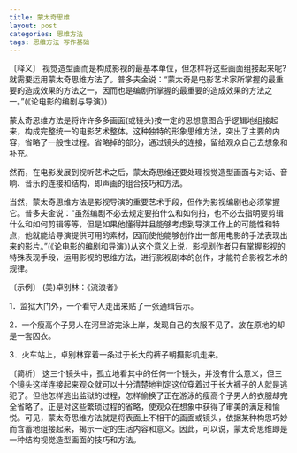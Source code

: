 ```yaml
---
title: 蒙太奇思维
layout: post
categories: 思维方法
tags: 思维方法 写作基础
---
```


〔释义〕 视觉造型画而是构成影视的最基本单位，但怎样将这些画面组接起来呢?就需要运用蒙太奇思维方法了。普多夫金说：“蒙太奇是电影艺术家所掌握的最重要的造成效果的方法之一，因而也是编剧所掌握的最重要的造成效果的方法之一。”(《论电影的编剧与导演》)

蒙太奇思维方法是将许许多多画面(或镜头)按一定的思想意图合乎逻辑地组接起来，构成完整统一的电影艺术整体。这种独特的形象思维方法，突出了主要的内容，省略了一般性过程。省略掉的部分，通过镜头的连接，留给观众自己去想象和补充。

然而，在电影发展到视听艺术之后，蒙太奇思维还要处理视觉造型画面与对话、音响、音乐的连接和结构，即声画的组合技巧和方法。

当然，蒙太奇思维方法是影视导演的重要艺术手段，但作为影视编剧也必须掌握它。普多夫金说：“虽然编剧不必去规定要拍什么和如何拍，也不必去指明要剪辑什么和如何剪辑等等，但是如果他懂得并且能够考虑到导演工作上的可能性和特点，他就能给导演提供可用的素材，因而使他能够创作出一部用电影的手法表现出来的影片。”(《论电影的编剧和导演》)从这个意义上说，影视剧作者只有掌握影视的特殊表现手段，运用影视的思维方法，进行影视剧本的创作，才能符合影视艺术的规律。

〔示例〕 (美)卓别林：《流浪者》

1．监狱大门外，一个看守人走出来贴了一张通缉告示。

2．一个瘦高个子男人在河里游完泳上岸，发现自己的衣服不见了。放在原地的却是一套囚衣。

3．火车站上，卓别林穿着一条过于长大的裤子朝摄影机走来。

〔简析〕 这三个镜头中，孤立地看其中的任何一个镜头，并没有什么意义，但三个镜头这样连接起来观众就可以十分清楚地判定这位穿着过于长大裤子的人就是逃犯了。但他怎样逃出监狱的过程，怎样偷换了正在游泳的瘦高个子男人的衣服却完全省略了。正是对这些繁琐过程的省略，使观众在想象中获得了审美的满足和愉悦。可见，蒙太奇思维方法就是将表面上不相干的画面或镜头，依据某种构思巧妙而含蓄地组接起来，揭示一定的生活内容和意义。因此，可以说，蒙太奇思维即是一种结构视觉造型画面的技巧和方法。 